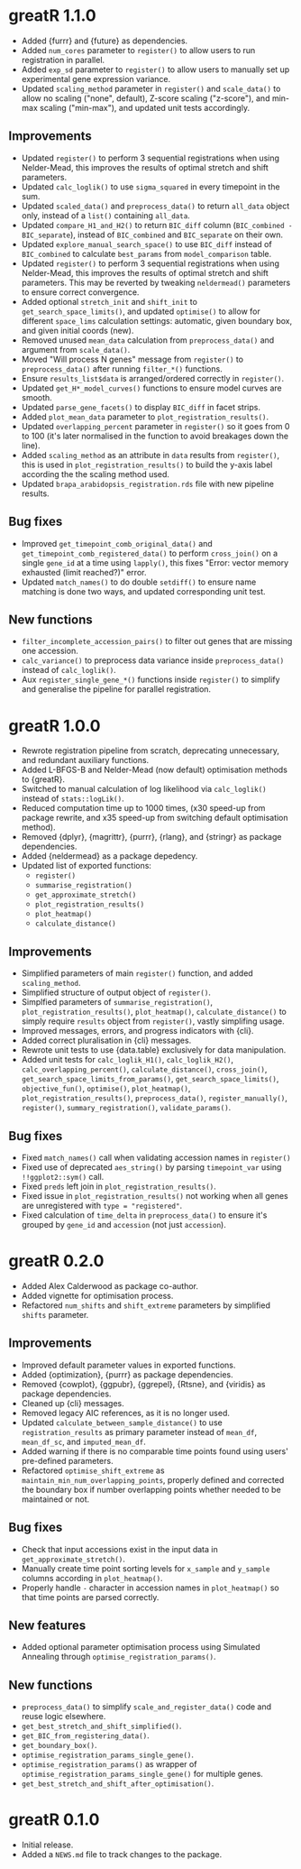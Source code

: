 # greatR 1.1.0

* Added {furrr} and {future} as dependencies.
* Added `num_cores` parameter to `register()` to allow users to run registration in parallel.
* Added `exp_sd` parameter to `register()` to allow users to manually set up experimental gene expression variance.
* Updated `scaling_method` parameter in `register()` and `scale_data()` to allow no scaling ("none", default), Z-score scaling ("z-score"), and min-max scaling ("min-max"), and updated unit tests accordingly.

## Improvements

* Updated `register()` to perform 3 sequential registrations when using Nelder-Mead, this improves the results of optimal stretch and shift parameters.
* Updated `calc_loglik()` to use `sigma_squared` in every timepoint in the sum.
* Updated `scaled_data()` and `preprocess_data()` to return `all_data` object only, instead of a `list()` containing `all_data`.
* Updated `compare_H1_and_H2()` to return `BIC_diff` column (`BIC_combined - BIC_separate`), instead of `BIC_combined` and `BIC_separate` on their own.
* Updated `explore_manual_search_space()` to use `BIC_diff` instead of `BIC_combined` to calculate `best_params` from `model_comparison` table.
* Updated `register()` to perform 3 sequential registrations when using Nelder-Mead, this improves the results of optimal stretch and shift parameters. This may be reverted by tweaking `neldermead()` parameters to ensure correct convergence.
* Added optional `stretch_init` and `shift_init` to `get_search_space_limits()`, and updated `optimise()` to allow for different `space_lims` calculation settings: automatic, given boundary box, and given initial coords (new).
* Removed unused `mean_data` calculation from `preprocess_data()` and argument from `scale_data()`.
* Moved "Will process N genes" message from `register()` to `preprocess_data()` after running `filter_*()` functions.
* Ensure `results_list$data` is arranged/ordered correctly in `register()`.
* Updated `get_H*_model_curves()` functions to ensure model curves are smooth.
* Updated `parse_gene_facets()` to display `BIC_diff` in facet strips.
* Added `plot_mean_data` parameter to `plot_registration_results()`.
* Updated `overlapping_percent` parameter in `register()` so it goes from 0 to 100 (it's later normalised in the function to avoid breakages down the line).
* Added `scaling_method` as an attribute in `data` results from `register()`, this is used in `plot_registration_results()` to build the y-axis label according the the scaling method used.
* Updated `brapa_arabidopsis_registration.rds` file with new pipeline results.

## Bug fixes

* Improved `get_timepoint_comb_original_data()` and `get_timepoint_comb_registered_data()` to perform `cross_join()` on a single `gene_id` at a time using `lapply()`, this fixes "Error: vector memory exhausted (limit reached?)" error.
* Updated `match_names()` to do double `setdiff()` to ensure name matching is done two ways, and updated corresponding unit test.

## New functions

* `filter_incomplete_accession_pairs()` to filter out genes that are missing one accession.
* `calc_variance()` to preprocess data variance inside `preprocess_data()` instead of `calc_loglik()`.
* Aux `register_single_gene_*()` functions inside `register()` to simplify and generalise the pipeline for parallel registration.

# greatR 1.0.0

* Rewrote registration pipeline from scratch, deprecating unnecessary, and redundant auxiliary functions.
* Added L-BFGS-B and Nelder-Mead (now default) optimisation methods to {greatR}.
* Switched to manual calculation of log likelihood via `calc_loglik()` instead of `stats::logLik()`.
* Reduced computation time up to 1000 times, (x30 speed-up from package rewrite, and x35 speed-up from switching default optimisation method).
* Removed {dplyr}, {magrittr}, {purrr}, {rlang}, and {stringr} as package dependencies.
* Added {neldermead} as a package depedency.
* Updated list of exported functions:
  * `register()`
  * `summarise_registration()`
  * `get_approximate_stretch()`
  * `plot_registration_results()`
  * `plot_heatmap()`
  * `calculate_distance()`

## Improvements

* Simplified parameters of main `register()` function, and added `scaling_method`.
* Simplified structure of output object of `register()`.
* Simplfied parameters of `summarise_registration()`, `plot_registration_results()`, `plot_heatmap()`, `calculate_distance()` to simply require `results` object from `register()`, vastly simplifing usage.
* Improved messages, errors, and progress indicators with {cli}.
* Added correct pluralisation in {cli} messages.
* Rewrote unit tests to use {data.table} exclusively for data manipulation.
* Added unit tests for `calc_loglik_H1()`, `calc_loglik_H2()`, `calc_overlapping_percent()`, `calculate_distance()`, `cross_join()`, `get_search_space_limits_from_params()`, `get_search_space_limits()`, `objective_fun()`, `optimise()`, `plot_heatmap()`, `plot_registration_results()`, `preprocess_data()`, `register_manually()`, `register()`, `summary_registration()`, `validate_params()`.

## Bug fixes

* Fixed `match_names()` call when validating accession names in `register()`
* Fixed use of deprecated `aes_string()` by parsing `timepoint_var` using `!!ggplot2::sym()` call.
* Fixed `preds` left join in `plot_registration_results()`.
* Fixed issue in `plot_registration_results()` not working when all genes are unregistered with `type = "registered"`.
* Fixed calculation of `time_delta` in `preprocess_data()` to ensure it's grouped by `gene_id` and `accession` (not just `accession`).

# greatR 0.2.0

* Added Alex Calderwood as package co-author.
* Added vignette for optimisation process.
* Refactored `num_shifts` and `shift_extreme` parameters by simplified `shifts` parameter.

## Improvements

* Improved default parameter values in exported functions.
* Added {optimization}, {purrr} as package dependencies.
* Removed {cowplot}, {ggpubr}, {ggrepel}, {Rtsne}, and {viridis} as package dependencies.
* Cleaned up {cli} messages.
* Removed legacy AIC references, as it is no longer used.
* Updated `calculate_between_sample_distance()` to use `registration_results` as primary parameter instead of `mean_df`, `mean_df_sc`, and `imputed_mean_df`.
* Added warning if there is no comparable time points found using users' pre-defined parameters.
* Refactored `optimise_shift_extreme` as `maintain_min_num_overlapping_points`, properly defined and corrected the boundary box if number overlapping points whether needed to be maintained or not.

## Bug fixes

* Check that input accessions exist in the input data in `get_approximate_stretch()`.
* Manually create time point sorting levels for `x_sample` and `y_sample` columns according in `plot_heatmap()`.
* Properly handle `-` character in accession names in `plot_heatmap()` so that time points are parsed correctly.

## New features

* Added optional parameter optimisation process using Simulated Annealing through `optimise_registration_params()`.

## New functions

* `preprocess_data()` to simplify `scale_and_register_data()` code and reuse logic elsewhere.
* `get_best_stretch_and_shift_simplified()`.
* `get_BIC_from_registering_data()`.
* `get_boundary_box()`.
* `optimise_registration_params_single_gene()`.
* `optimise_registration_params()` as wrapper of `optimise_registration_params_single_gene()` for multiple genes.
* `get_best_stretch_and_shift_after_optimisation()`.

# greatR 0.1.0

* Initial release.
* Added a `NEWS.md` file to track changes to the package.
